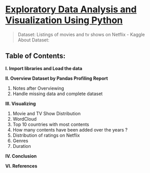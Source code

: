 # [Exploratory Data Analysis and Visualization Using Python](https://htmlpreview.github.io/?https://github.com/tedhwang007/netflix-eda/blob/main/Preview.html)
> Dataset: Listings of movies and tv shows on Netflix - Kaggle<br>
> About Dataset:

## Table of Contents:
**I. Import libraries and Load the data**

**II. Overview Dataset by Pandas Profiling Report**

1. Notes after Overviewing
2. Handle missing data and complete dataset

**III. Visualizing**

1. Movie and TV Show Distribution
2. WordCloud
3. Top 10 countries with most contents
4. How many contents have been added over the years ?
5. Distribution of ratings on Netflix
6. Genres
7. Duration

**IV. Conclusion**

**VI. References**
